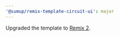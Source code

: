 ```yaml
---
'@sumup/remix-template-circuit-ui': major
---
```


Upgraded the template to [Remix 2](https://remix.run/blog/remix-v2).
